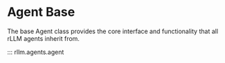 # Agent Base

The base Agent class provides the core interface and functionality that all rLLM agents inherit from.

::: rllm.agents.agent 